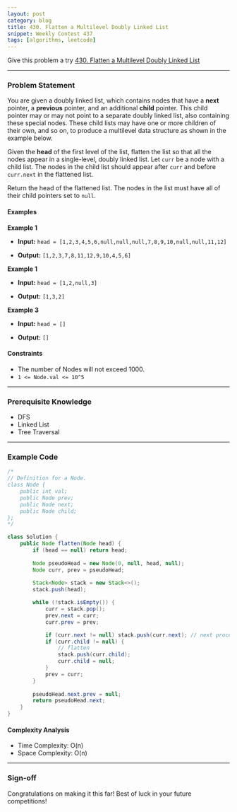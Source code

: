```yaml
---
layout: post
category: blog
title: 430. Flatten a Multilevel Doubly Linked List
snippet: Weekly Contest 437
tags: [algorithms, leetcode]
---
```


Give this problem a try [430. Flatten a Multilevel Doubly Linked List](https://leetcode.com/problems/flatten-a-multilevel-doubly-linked-list/description/)

---

### Problem Statement

You are given a doubly linked list, which contains nodes that have a **next** pointer, a **previous** pointer, and an additional **child** pointer. This child pointer may or may not point to a separate doubly linked list, also containing these special nodes. These child lists may have one or more children of their own, and so on, to produce a multilevel data structure as shown in the example below.

Given the **head** of the first level of the list, flatten the list so that all the nodes appear in a single-level, doubly linked list. Let `curr` be a node with a child list. The nodes in the child list should appear after `curr` and before `curr.next` in the flattened list.

Return the head of the flattened list. The nodes in the list must have all of their child pointers set to `null`.

#### Examples

**Example 1**

- **Input:** 
  `head = [1,2,3,4,5,6,null,null,null,7,8,9,10,null,null,11,12]`

- **Output:** 
  `[1,2,3,7,8,11,12,9,10,4,5,6]`

**Example 1**

- **Input:** 
  `head = [1,2,null,3]`

- **Output:** 
  `[1,3,2]`

**Example 3**

- **Input:** 
  `head = []`

- **Output:** 
  `[]`

#### Constraints

- The number of Nodes will not exceed 1000.
- `1 <= Node.val <= 10^5`

---

### Prerequisite Knowledge

- DFS
- Linked List
- Tree Traversal

---

### Example Code
```java
/*
// Definition for a Node.
class Node {
    public int val;
    public Node prev;
    public Node next;
    public Node child;
};
*/

class Solution {
    public Node flatten(Node head) {
        if (head == null) return head;
        
        Node pseudoHead = new Node(0, null, head, null);
        Node curr, prev = pseudoHead;
        
        Stack<Node> stack = new Stack<>();
        stack.push(head);

        while (!stack.isEmpty()) {
            curr = stack.pop();
            prev.next = curr;
            curr.prev = prev;

            if (curr.next != null) stack.push(curr.next); // next processed after flatten
            if (curr.child != null) {
                // flatten
                stack.push(curr.child);
                curr.child = null;
            }
            prev = curr;
        }
        
        pseudoHead.next.prev = null;
        return pseudoHead.next;
    }
}
```

#### Complexity Analysis
- Time Complexity: O(n)
- Space Complexity: O(n)

---

### Sign-off

Congratulations on making it this far! Best of luck in your future competitions!